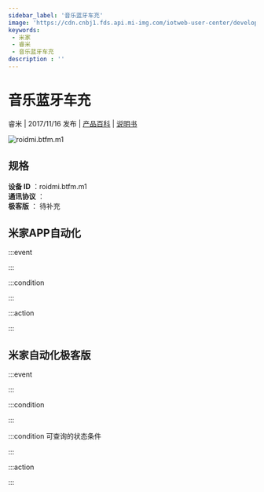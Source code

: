 ```yaml
---
sidebar_label: '音乐蓝牙车充'
image: 'https://cdn.cnbj1.fds.api.mi-img.com/iotweb-user-center/developer_1679066513431xlBE7fZ8.png?GalaxyAccessKeyId=AKVGLQWBOVIRQ3XLEW&Expires=9223372036854775807&Signature=0X4sdQrhUE01nCQ6MplcBjRLJqQ='
keywords: 
 - 米家
 - 睿米
 - 音乐蓝牙车充
description : ''
---
```

# 音乐蓝牙车充

睿米 | 2017/11/16 发布 | [产品百科](https://home.mi.com/webapp/content/baike/product/index.html?model=roidmi.btfm.m1/) | [说明书](https://home.mi.com/views/introduction.html?model=roidmi.btfm.m1&region=cn)

![roidmi.btfm.m1](https://cdn.cnbj1.fds.api.mi-img.com/iotweb-user-center/developer_1679066513431xlBE7fZ8.png?GalaxyAccessKeyId=AKVGLQWBOVIRQ3XLEW&Expires=9223372036854775807&Signature=0X4sdQrhUE01nCQ6MplcBjRLJqQ=)

## 规格  
> 
**设备 ID** ：roidmi.btfm.m1  
**通讯协议** ：  
**极客版**  ： 待补充 


## 米家APP自动化  

:::event  

:::

:::condition  

:::

:::action   

:::

## 米家自动化极客版  

:::event  

:::

:::condition  

:::

:::condition 可查询的状态条件  

:::

:::action  

:::

        
